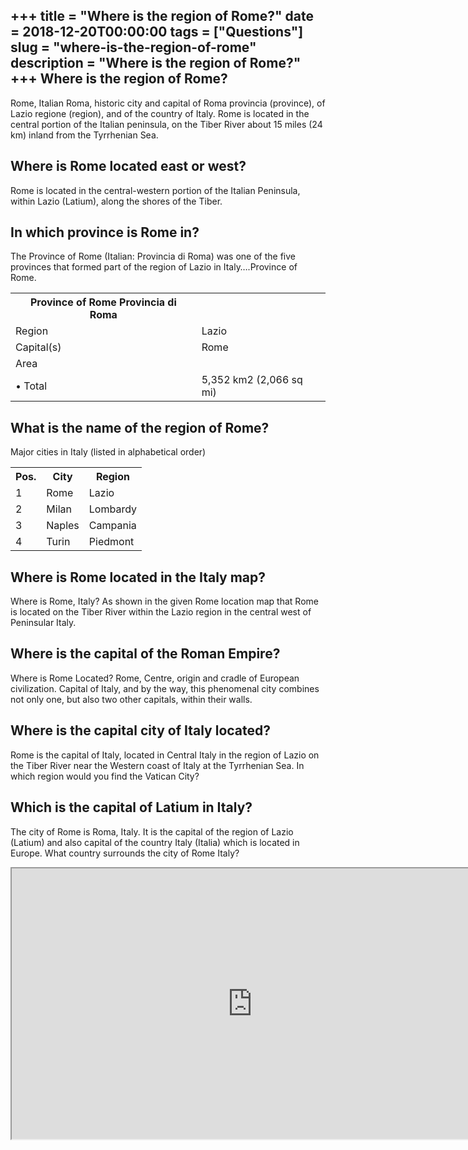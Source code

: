 +++
title = "Where is the region of Rome?"
date = 2018-12-20T00:00:00
tags = ["Questions"]
slug = "where-is-the-region-of-rome"
description = "Where is the region of Rome?"
+++
Where is the region of Rome?
----------------------------

Rome, Italian Roma, historic city and capital of Roma provincia (province), of Lazio regione (region), and of the country of Italy. Rome is located in the central portion of the Italian peninsula, on the Tiber River about 15 miles (24 km) inland from the Tyrrhenian Sea.

Where is Rome located east or west?
-----------------------------------

Rome is located in the central-western portion of the Italian Peninsula, within Lazio (Latium), along the shores of the Tiber.

In which province is Rome in?
-----------------------------

The Province of Rome (Italian: Provincia di Roma) was one of the five provinces that formed part of the region of Lazio in Italy….Province of Rome.

<table><tr><th>Province of Rome Provincia di Roma</th></tr><tr><td>Region</td><td>Lazio</td></tr><tr><td>Capital(s)</td><td>Rome</td></tr><tr><td>Area</td></tr><tr><td>• Total</td><td>5,352 km2 (2,066 sq mi)</td></tr></table>

What is the name of the region of Rome?
---------------------------------------

Major cities in Italy (listed in alphabetical order)

<table><tr><th>Pos.</th><th>City</th><th>Region</th></tr><tr><td>1</td><td>Rome</td><td>Lazio</td></tr><tr><td>2</td><td>Milan</td><td>Lombardy</td></tr><tr><td>3</td><td>Naples</td><td>Campania</td></tr><tr><td>4</td><td>Turin</td><td>Piedmont</td></tr></table>

Where is Rome located in the Italy map?
---------------------------------------

Where is Rome, Italy? As shown in the given Rome location map that Rome is located on the Tiber River within the Lazio region in the central west of Peninsular Italy.

Where is the capital of the Roman Empire?
-----------------------------------------

Where is Rome Located? Rome, Centre, origin and cradle of European civilization. Capital of Italy, and by the way, this phenomenal city combines not only one, but also two other capitals, within their walls.

Where is the capital city of Italy located?
-------------------------------------------

Rome is the capital of Italy, located in Central Italy in the region of Lazio on the Tiber River near the Western coast of Italy at the Tyrrhenian Sea. In which region would you find the Vatican City?

Which is the capital of Latium in Italy?
----------------------------------------

The city of Rome is Roma, Italy. It is the capital of the region of Lazio (Latium) and also capital of the country Italy (Italia) which is located in Europe. What country surrounds the city of Rome Italy?

<iframe allow="accelerometer; autoplay; clipboard-write; encrypted-media; gyroscope; picture-in-picture" allowfullscreen="" class="__youtube_prefs__  epyt-is-override  no-lazyload" data-no-lazy="1" data-origheight="433" data-origwidth="770" data-skipgform_ajax_framebjll="" height="433" id="_ytid_91798" loading="lazy" src="https://www.youtube.com/embed/VJhFeVYz4lU?enablejsapi=1&autoplay=0&cc_load_policy=0&cc_lang_pref=&iv_load_policy=1&loop=0&modestbranding=0&rel=1&fs=1&playsinline=0&autohide=2&theme=dark&color=red&controls=1&" title="YouTube player" width="770"></iframe>